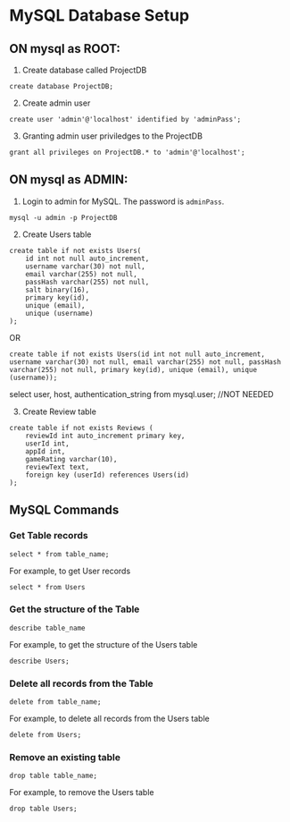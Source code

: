 # MySQL Database Setup

## ON mysql as ROOT:

1. Create database called ProjectDB
```
create database ProjectDB;
```

2. Create admin user
```
create user 'admin'@'localhost' identified by 'adminPass';
```

3. Granting admin user priviledges to the ProjectDB 
```
grant all privileges on ProjectDB.* to 'admin'@'localhost';
```

## ON mysql as ADMIN:
1. Login to admin for MySQL. The password is `adminPass`.  
```
mysql -u admin -p ProjectDB
```

2. Create Users table
```
create table if not exists Users(
    id int not null auto_increment,
    username varchar(30) not null,
    email varchar(255) not null,
    passHash varchar(255) not null,
    salt binary(16),
    primary key(id),
    unique (email),
    unique (username)
);
```
OR

```
create table if not exists Users(id int not null auto_increment, username varchar(30) not null, email varchar(255) not null, passHash varchar(255) not null, primary key(id), unique (email), unique (username));
```

select user, host, authentication_string from mysql.user; //NOT NEEDED

3. Create Review table
```
create table if not exists Reviews (
    reviewId int auto_increment primary key,
    userId int,
    appId int,
    gameRating varchar(10),
    reviewText text,
    foreign key (userId) references Users(id)
);
```

## MySQL Commands
### Get Table records
```
select * from table_name;
```

For example, to get User records
```
select * from Users
```

### Get the structure of the Table
```
describe table_name
```

For example, to get the structure of the Users table
```
describe Users;
```

### Delete all records from the Table
```
delete from table_name;
```

For example, to delete all records from the Users table
```
delete from Users;
```

### Remove an existing table
```
drop table table_name;
```

For example, to remove the Users table
```
drop table Users;
```


